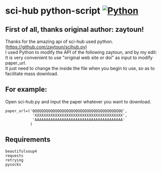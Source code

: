 sci-hub python-script
[![Python](https://img.shields.io/badge/Python-3%2B-blue.svg)](https://www.python.org)<br>
=========
## First of all, thanks original author: zaytoun! 
Thanks for the amazing api of sci-hub used python.(https://github.com/zaytoun/scihub.py)<br>
I used Python to modify the API of the following zaytoun, and by my edit:<br>
It is very convenient to use "original web site or doi" as input to modify paper_url.<br>
It just need to change the inside the file when you begin to use, so as to facilitate mass download.<br>
## For example:
Open sci-hub.py and input the paper whatever you want to download.
```
paper_url=('QQQQQQQQQQQQQQQQQQQQQQQQQQQQQQQQQQQQQQQQ',
            'XXXXXXXXXXXXXXXXXXXXXXXXXXXXXXXXXXXXXXX',
            'AAAAAAAAAAAAAAAAAAAAAAAAAAAAAAAAAAAAAAA'
           )
```
## Requirements
```
beautifulsoup4
requests
retrying
pysocks
```
